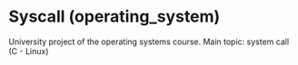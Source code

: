 # Syscall (operating_system)

University project of the operating systems course.
Main topic: system call (C - Linux)
